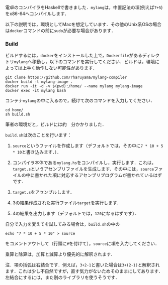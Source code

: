 電卓のコンパイラをHaskellで書きました．`mylang`は，中置記法の項(例えば`7+5`)をx86-64へコンパイルします．

以下の説明では，環境としてMacを想定しています．その他のUnix系OSの場合は`docker`コマンドの前に`sudo`が必要な場合があります．

### Build

ビルドするには，`docker`をインストールした上で，`Dockerfile`があるディレクトリ`mylang`へ移動し，以下のコマンドを実行してください．ビルドは，環境によっては上手く動作しない可能性があります．
```
git clone https://github.com/rharuyama/mylang-compiler
docker build -t mylang-image .
docker run -it -d -v $(pwd):/home/ --name mylang mylang-image
docker exec -it mylang bash
```
コンテナ`mylang`の中に入るので，続けて次のコマンドを入力してください．
```
cd home/
sh build.sh
```

筆者の環境だと，ビルドには約　分かかりました．

`build.sh`は次のことを行います：

1. `source`というファイルを作成します（デフォルトでは，その中に`7 * 10 + 5 * 10`と書き込みます．）．

2. コンパイラ本体である`mylang.hs`をコンパイルし，実行します．これは，`target.s`というアセンブリファイルを生成します．その中には，`source`ファイルの中に書かれた項に対応するアセンブリプログラムが書かれているはずです．

3. `target.s`をアセンブルします．

4. 3の結果作成された実行ファイル`target`を実行します．

5. 4の結果を出力します（デフォルトでは，`120`になるはずです）．

自分で入力を変えてを試してみる場合は，`build.sh`の中の
```
echo "7 * 10 + 5 * 10" > source
```
をコメントアウトして（行頭に`#`を付けて），`source`に項を入力してください．

乗算と除算は，加算と減算より優先的に解釈されます．

注．項の括弧は右結合です．例えば，`3+2-1`と書いた場合は`3+(2-1)`と解釈されます．これは少し不自然ですが，直す気力がないためそのままにしてあります．左結合にするには，また別のライブラリを使うそうです．

